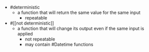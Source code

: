 - #deterministic
	- a function that will return the same value for the same input
		- repeatable
- #[[not deterministic]]
	- a function that will change its output even if the same input is applied
		- not repeatable
		- may contain #Datetime functions